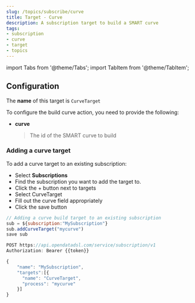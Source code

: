 ```yaml
---
slug: /topics/subscribe/curve
title: Target - Curve
description: A subscription target to build a SMART curve
tags:
- subscription
- curve
- target
- topics
---
```


import Tabs from '@theme/Tabs';
import TabItem from '@theme/TabItem';

## Configuration

The **name** of this target is ```CurveTarget```

To configure the build curve action, you need to provide the following:
* **curve**
  > The id of the SMART curve to build

### Adding a curve target

To add a curve target to an existing subscription:

<Tabs groupId="tool">
<TabItem value="portal" label="Web Portal" default>

* Select **Subscriptions**
* Find the subscription you want to add the target to.
* Click the + button next to targets
* Select CurveTarget
* Fill out the curve field appropriately
* Click the save button


</TabItem>
<TabItem value="odsl" label="OpenDataDSL">

```js
// Adding a curve build target to an existing subscription
sub = ${subscription:"MySubscription"}
sub.addCurveTarget("mycurve")
save sub
```

</TabItem>
<TabItem value="rest" label="REST API">

```js
POST https://api.opendatadsl.com/service/subscription/v1
Authorization: Bearer {{token}}

{
    "name": "MySubscription",
    "targets":[{
      "name": "CurveTarget",
      "process": "mycurve"
    }]
}
```

</TabItem>
</Tabs>

